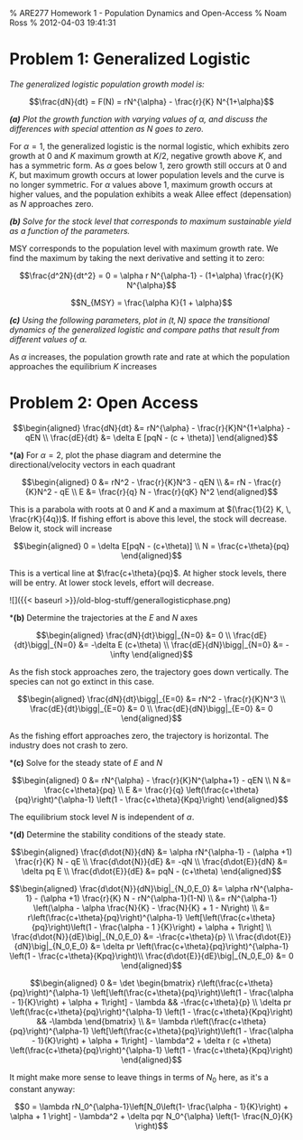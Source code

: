 % ARE277 Homework 1 - Population Dynamics and Open-Access
% Noam Ross
% 2012-04-03 19:41:31

# Problem 1: Generalized Logistic #

*The generalized logistic population growth model is:*

$$\frac{dN}{dt} = F(N) = rN^{\alpha} - \frac{r}{K} N^{1+\alpha}$$

***(a)** Plot the growth function with varying values of $\alpha$, and discuss the differences with special attention as $N$ goes to zero.*

<!-- begin.rcode general, caption=Generalized logistic with varying $\alpha$
  gen.logit <- function(N, r, K, alpha) {
    dNdt = r*N^alpha - (r/K)*N^(1+alpha)
  }
  K <- 1
  r <- 1
  alphas <- seq(from=0.2, to=2, by=0.2)
  plot(0,0,pch="", xlim=c(0,1.2), ylim=c(-0.2,0.7), xlab="Population (N)", ylab="Population growth rate (dN/dt)", main="The Generalized Logistic Model with r=K=1" )
  for (alpha in alphas) {
    curve(gen.logit(x,r,K,alpha), add=TRUE)
  }
  text(0.2,0.6,expression(alpha==0.2))
  text(0.5, 0.265, expression(alpha==1))
  text(0.7, 0.125, expression(alpha==2))
  end.rcode -->
  
For $\alpha=1$, the generalized logistic is the normal logistic, which exhibits zero growth at 0 and $K$ maximum growth at $K/2$, negative growth above $K$, and has a symmetric form.  As $\alpha$ goes below 1, zero growth still occurs at 0 and $K$, but maximum growth occurs at lower population levels and the curve is no longer symmetric.  For $\alpha$ values above 1, maximum growth occurs at higher values, and the population exhibits a weak Allee effect (depensation) as $N$ approaches zero.
  
***(b)** Solve for the stock level that corresponds to maximum sustainable yield as a function of the parameters.*

MSY corresponds to the population level with maximum growth rate.  We find the maximum by taking the next derivative and setting it to zero:

$$\frac{d^2N}{dt^2} = 0 = \alpha r N^{\alpha-1} - (1+\alpha) \frac{r}{K} N^{\alpha}$$

$$N_{MSY} = \frac{\alpha K}{1 + \alpha}$$

***(c)** Using the following parameters, plot in $(t,N)$ space the transitional dynamics of the generalized logistic and compare paths that result from different values of $\alpha$.*

<!-- begin.rcode paths
  require(deSolve)
  gen.logit2 <- function(t, N, parms) {
    with(parms, {
      dNdt = r*N^(alpha) - (r/K)*N^(1+alpha)
      return(list(dNdt))
    })
  }
  r <- 1.2
  K <- 10
  times <- seq(from=0, to=50, by=1)
  alphas <- c(0.5, 1, 2)
  N = 1
  Npath=list()
  for (i in 1:3) {
  Npath[[i]] <- lsoda(N, times, gen.logit2, parms=list(r=r, K=K, alpha=alphas[i]))
  }
  plot(0,0,pch="",xlim=c(0,50), ylim=c(0,11), xlab="Time", ylab="Population", main="Dynamics of the General Logistic")
  for (i in 1:3) {
    lines(times, Npath[[i]][,2])
  }
  text(3,10.2,expression(alpha==2))
  text(7, 9.5, expression(alpha==1))
  text(12, 9, expression(alpha==0.5))
  end.rcode -->  

As $\alpha$ increases, the population growth rate and rate at which the population approaches the equilibrium $K$ increases

# Problem 2: Open Access #

$$\begin{aligned} 
   \frac{dN}{dt} &= rN^{\alpha} - \frac{r}{K}N^{1+\alpha} - qEN \\
   \frac{dE}{dt} &= \delta E [pqN - (c + \theta)]    
  \end{aligned}$$
  
***(a)** For $\alpha=2$, plot the phase diagram and determine the directional/velocity vectors in each quadrant

$$\begin{aligned} 
   0 &= rN^2 - \frac{r}{K}N^3 - qEN \\
   &= rN - \frac{r}{K}N^2 - qE \\
   E &= \frac{r}{q} N - \frac{r}{qK} N^2  
  \end{aligned}$$

This is a parabola with roots at 0 and $K$ and a maximum at $(\frac{1}{2} K, \, \frac{rK}{4q})$. If fishing effort is above this level, the stock will decrease. Below it, stock will increase

$$\begin{aligned} 
   0 = \delta E[pqN - (c+\theta)] \\
   N = \frac{c+\theta}{pq}
  \end{aligned}$$

This is a vertical line at $\frac{c+\theta}{pq}$.  At higher stock levels, there will be entry.  At lower stock levels, effort will decrease. 

![]({{< baseurl >}}/old-blog-stuff/generallogisticphase.png)

***(b)** Determine the trajectories at the $E$ and $N$ axes

$$\begin{aligned} 
   \frac{dN}{dt}\bigg|_{N=0} &= 0 \\
   \frac{dE}{dt}\bigg|_{N=0} &= -\delta E (c+\theta) \\
   \frac{dE}{dN}\bigg|_{N=0} &= -\infty
  \end{aligned}$$

As the fish stock approaches zero, the trajectory goes down vertically.  The species can not go extinct in this case.

$$\begin{aligned} 
   \frac{dN}{dt}\bigg|_{E=0} &= rN^2 - \frac{r}{K}N^3 \\
   \frac{dE}{dt}\bigg|_{E=0} &= 0 \\
   \frac{dE}{dN}\bigg|_{E=0} &= 0
  \end{aligned}$$
  
As the fishing effort approaches zero, the trajectory is horizontal.  The industry does not crash to zero.

***(c)** Solve for the steady state of $E$ and $N$

$$\begin{aligned} 
   0 &= rN^{\alpha} - \frac{r}{K}N^{\alpha+1} - qEN  \\
   N &= \frac{c+\theta}{pq} \\
   E &= \frac{r}{q} \left(\frac{c+\theta}{pq}\right)^{\alpha-1} \left(1 - \frac{c+\theta}{Kpq}\right)   
  \end{aligned}$$
  
The equilibrium stock level $N$ is independent of $\alpha$.

***(d)** Determine the stability conditions of the steady state.

$$\begin{aligned} 
   \frac{d\dot{N}}{dN} &= \alpha rN^{\alpha-1} - (\alpha +1) \frac{r}{K} N - qE \\
   \frac{d\dot{N}}{dE} &= -qN \\
   \frac{d\dot{E}}{dN} &= \delta pq E \\
   \frac{d\dot{E}}{dE} &= pqN - (c+\theta)
  \end{aligned}$$

  $$\begin{aligned} 
     \frac{d\dot{N}}{dN}\big|_{N_0,E_0} &= \alpha rN^{\alpha-1} - (\alpha +1) \frac{r}{K} N - rN^{\alpha-1}(1-N) \\
     &= rN^{\alpha-1} \left(\alpha - \alpha \frac{N}{K} - \frac{N}{K} + 1 - N\right)  \\
     &= r\left(\frac{c+\theta}{pq}\right)^{\alpha-1} \left[\left(\frac{c+\theta}{pq}\right)\left(1 - \frac{\alpha - 1 }{K}\right) + \alpha + 1\right] \\
     \frac{d\dot{N}}{dE}\big|_{N_0,E_0} &= -\frac{c+\theta}{p}  \\
     \frac{d\dot{E}}{dN}\big|_{N_0,E_0} &= \delta pr \left(\frac{c+\theta}{pq}\right)^{\alpha-1} \left(1 - \frac{c+\theta}{Kpq}\right)\\
     \frac{d\dot{E}}{dE}\big|_{N_0,E_0} &= 0
    \end{aligned}$$

$$\begin{aligned} 
  0 &= \det \begin{bmatrix} r\left(\frac{c+\theta}{pq}\right)^{\alpha-1} \left[\left(\frac{c+\theta}{pq}\right)\left(1 - \frac{\alpha - 1}{K}\right) + \alpha + 1\right] - \lambda && -\frac{c+\theta}{p} \\
\delta pr \left(\frac{c+\theta}{pq}\right)^{\alpha-1} \left(1 - \frac{c+\theta}{Kpq}\right) && -\lambda
 \end{bmatrix} \\
 &= \lambda r\left(\frac{c+\theta}{pq}\right)^{\alpha-1} \left[\left(\frac{c+\theta}{pq}\right)\left(1 - \frac{\alpha - 1}{K}\right) + \alpha + 1\right] - \lambda^2 + \delta r (c +\theta) \left(\frac{c+\theta}{pq}\right)^{\alpha-1} \left(1 - \frac{c+\theta}{Kpq}\right)
\end{aligned}$$

It might make more sense to leave things in terms of $N_0$ here, as it's a constant anyway:

$$0 = \lambda rN_0^{\alpha-1}\left[N_0\left(1- \frac{\alpha - 1}{K}\right) + \alpha + 1 \right] - \lambda^2 + \delta pqr N_0^{\alpha} \left(1- \frac{N_0}{K} \right)$$
